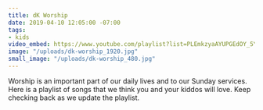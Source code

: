 ```yaml
---
title: dK Worship
date: 2019-04-10 12:05:00 -07:00
tags:
- kids
video_embed: https://www.youtube.com/playlist?list=PLEmkzyaAYUPGEdOY_5YlFoaFJMH0AyV4E
image: "/uploads/dk-worship_1920.jpg"
small_image: "/uploads/dk-worship_480.jpg"
---
```


Worship is an important part of our daily lives and to our Sunday services. Here is a playlist of songs that we think you and your kiddos will love. Keep checking back as we update the playlist. 